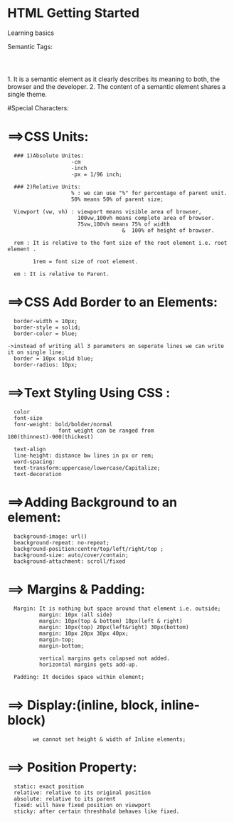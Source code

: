 # HTML Getting Started
 Learning basics

 Semantic Tags:
 <nav></nav>
 <header></header>
 <main></main>
 <footer></footer>
 <section>
  1. It is a semantic element as it clearly 
    describes its meaning to both, the browser 
    and the developer. 
 2. The content of a semantic element shares 
     a single theme.
 </section>
 <aside></aside>

 #Special Characters:

 <!-- &nbsp;

 &lt; &gt;

 he&apos;s -->

# ==>CSS Units:
      ### 1)Absolute Unites: 
                        -cm
                        -inch
                        -px = 1/96 inch;

      ### 2)Relative Units:
                        % : we can use "%" for percentage of parent unit.
                        50% means 50% of parent size;

      Viewport (vw, vh) : viewport means visible area of browser,
                          100vw,100vh means complete area of browser.
                          75vw,100vh means 75% of width 
                                        &  100% of height of browser.

      rem : It is relative to the font size of the root element i.e. root element .

            1rem = font size of root element. 

      em : It is relative to Parent.

# ==>CSS Add Border to an Elements:
      border-width = 10px;
      border-style = solid;
      border-color = blue;

    ->instead of writing all 3 parameters on seperate lines we can write it on single line;
      border = 10px solid blue;
      border-radius: 10px;


# ==>Text Styling Using CSS :
      color
      font-size
      fonr-weight: bold/bolder/normal  
                    font weight can be ranged from 100(thinnest)-900(thickest)

      text-align
      line-height: distance bw lines in px or rem;
      word-spacing:
      text-transform:uppercase/lowercase/Capitalize;
      text-decoration


# ==>Adding Background to an element:
      background-image: url()
      beackground-repeat: no-repeat;
      background-position:centre/top/left/right/top ;
      background-size: auto/cover/contain;
      background-attachment: scroll/fixed


# ==> Margins & Padding:
      Margin: It is nothing but space around that element i.e. outside;
              margin: 10px (all side)
              margin: 10px(top & bottom) 10px(left & right)
              margin: 10px(top) 20px(left&right) 30px(bottom)
              margin: 10px 20px 30px 40px;
              margin-top;
              margin-bottom;

              vertical margins gets colapsed not added. 
              horizontal margins gets add-up.
      
      Padding: It decides space within element;

# ==> Display:(inline, block, inline-block)
            we cannot set height & width of Inline elements;


# ==> Position Property:
      static: exact position
      relative: relative to its original position
      absolute: relative to its parent
      fixed: will have fixed position on viewport
      sticky: after certain threshhold behaves like fixed.
            
